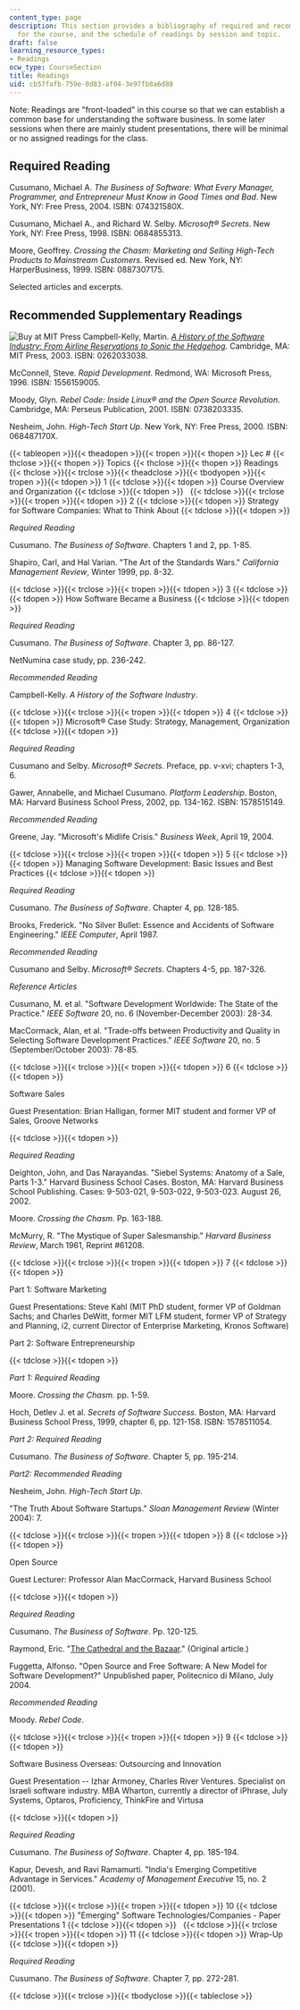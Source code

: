 ```yaml
---
content_type: page
description: This section provides a bibliography of required and recommended readings
  for the course, and the schedule of readings by session and topic.
draft: false
learning_resource_types:
- Readings
ocw_type: CourseSection
title: Readings
uid: cb57fafb-759e-0d83-af04-3e97fb8a6d88
---
```

Note: Readings are "front-loaded" in this course so that we can establish a common base for understanding the software business. In some later sessions when there are mainly student presentations, there will be minimal or no assigned readings for the class.

## Required Reading

Cusumano, Michael A. *The Business of Software: What Every Manager, Programmer, and Entrepreneur Must Know in Good Times and Bad*. New York, NY: Free Press, 2004. ISBN: 074321580X.

Cusumano, Michael A., and Richard W. Selby. *Microsoft® Secrets*. New York, NY: Free Press, 1998. ISBN: 0684855313.

Moore, Geoffrey. *Crossing the Chasm: Marketing and Selling High-Tech Products to Mainstream Customers*. Revised ed. New York, NY: HarperBusiness, 1999. ISBN: 0887307175.

Selected articles and excerpts.

## Recommended Supplementary Readings

![Buy at MIT Press](/images/mp_logo.gif) Campbell-Kelly, Martin. [*A History of the Software Industry: From Airline Reservations to Sonic the Hedgehog*](https://mitpress.mit.edu/books/airline-reservations-sonic-hedgehog). Cambridge, MA: MIT Press, 2003. ISBN: 0262033038.

McConnell, Steve. *Rapid Development*. Redmond, WA: Microsoft Press, 1996. ISBN: 1556159005.

Moody, Glyn. *Rebel Code: Inside Linux® and the Open Source Revolution*. Cambridge, MA: Perseus Publication, 2001. ISBN: 0738203335.

Nesheim, John. *High-Tech Start Up*. New York, NY: Free Press, 2000. ISBN: 068487170X.

{{< tableopen >}}{{< theadopen >}}{{< tropen >}}{{< thopen >}}
Lec #
{{< thclose >}}{{< thopen >}}
Topics
{{< thclose >}}{{< thopen >}}
Readings
{{< thclose >}}{{< trclose >}}{{< theadclose >}}{{< tbodyopen >}}{{< tropen >}}{{< tdopen >}}
1
{{< tdclose >}}{{< tdopen >}}
Course Overview and Organization
{{< tdclose >}}{{< tdopen >}}
 
{{< tdclose >}}{{< trclose >}}{{< tropen >}}{{< tdopen >}}
2
{{< tdclose >}}{{< tdopen >}}
Strategy for Software Companies: What to Think About
{{< tdclose >}}{{< tdopen >}}

*Required Reading*

Cusumano. *The Business of Software*. Chapters 1 and 2, pp. 1-85.

Shapiro, Carl, and Hal Varian. "The Art of the Standards Wars." *California Management Review*, Winter 1999, pp. 8-32.

{{< tdclose >}}{{< trclose >}}{{< tropen >}}{{< tdopen >}}
3
{{< tdclose >}}{{< tdopen >}}
How Software Became a Business
{{< tdclose >}}{{< tdopen >}}

*Required Reading*

Cusumano. *The Business of Software*. Chapter 3, pp. 86-127.

NetNumina case study, pp. 236-242.

*Recommended Reading*

Campbell-Kelly. *A History of the Software Industry*.

{{< tdclose >}}{{< trclose >}}{{< tropen >}}{{< tdopen >}}
4
{{< tdclose >}}{{< tdopen >}}
Microsoft® Case Study: Strategy, Management, Organization
{{< tdclose >}}{{< tdopen >}}

*Required Reading*

Cusumano and Selby. *Microsoft® Secrets*. Preface, pp. v-xvi; chapters 1-3, 6.

Gawer, Annabelle, and Michael Cusumano. *Platform Leadership*. Boston, MA: Harvard Business School Press, 2002, pp. 134-162. ISBN: 1578515149.

*Recommended Reading*

Greene, Jay. "Microsoft's Midlife Crisis." *Business Week*, April 19, 2004.

{{< tdclose >}}{{< trclose >}}{{< tropen >}}{{< tdopen >}}
5
{{< tdclose >}}{{< tdopen >}}
Managing Software Development: Basic Issues and Best Practices
{{< tdclose >}}{{< tdopen >}}

*Required Reading*

Cusumano. *The Business of Software*. Chapter 4, pp. 128-185.

Brooks, Frederick. "No Silver Bullet: Essence and Accidents of Software Engineering." *IEEE Computer*, April 1987.

*Recommended Reading*

Cusumano and Selby. *Microsoft® Secrets*. Chapters 4-5, pp. 187-326.

*Reference Articles*

Cusumano, M. et al. "Software Development Worldwide: The State of the Practice." *IEEE Software* 20, no. 6 (November-December 2003): 28-34.

MacCormack, Alan, et al. "Trade-offs between Productivity and Quality in Selecting Software Development Practices." *IEEE Software* 20, no. 5 (September/October 2003): 78-85.

{{< tdclose >}}{{< trclose >}}{{< tropen >}}{{< tdopen >}}
6
{{< tdclose >}}{{< tdopen >}}

Software Sales

Guest Presentation: Brian Halligan, former MIT student and former VP of Sales, Groove Networks

{{< tdclose >}}{{< tdopen >}}

*Required Reading*

Deighton, John, and Das Narayandas. "Siebel Systems: Anatomy of a Sale, Parts 1-3." Harvard Business School Cases. Boston, MA: Harvard Business School Publishing. Cases: 9-503-021, 9-503-022, 9-503-023. August 26, 2002.

Moore. *Crossing the Chasm*. Pp. 163-188.

McMurry, R. "The Mystique of Super Salesmanship." *Harvard Business Review*, March 1961, Reprint #61208.

{{< tdclose >}}{{< trclose >}}{{< tropen >}}{{< tdopen >}}
7
{{< tdclose >}}{{< tdopen >}}

Part 1: Software Marketing

Guest Presentations: Steve Kahl (MIT PhD student, former VP of Goldman Sachs; and Charles DeWitt, former MIT LFM student, former VP of Strategy and Planning, i2, current Director of Enterprise Marketing, Kronos Software)

Part 2: Software Entrepreneurship

{{< tdclose >}}{{< tdopen >}}

*Part 1: Required Reading*

Moore. *Crossing the Chasm*. pp. 1-59.

Hoch, Detlev J. et al. *Secrets of Software Success*. Boston, MA: Harvard Business School Press, 1999, chapter 6, pp. 121-158. ISBN: 1578511054.

*Part 2: Required Reading*

Cusumano. *The Business of Software*. Chapter 5, pp. 195-214.

*Part2: Recommended Reading*

Nesheim, John. *High-Tech Start Up*.

"The Truth About Software Startups." *Sloan Management Review* (Winter 2004): 7.

{{< tdclose >}}{{< trclose >}}{{< tropen >}}{{< tdopen >}}
8
{{< tdclose >}}{{< tdopen >}}

Open Source

Guest Lecturer: Professor Alan MacCormack, Harvard Business School

{{< tdclose >}}{{< tdopen >}}

*Required Reading*

Cusumano. *The Business of Software*. Pp. 120-125.

Raymond, Eric. "[The Cathedral and the Bazaar](http://www.catb.org/~esr/writings/cathedral-bazaar/cathedral-bazaar/index.html)." (Original article.)

Fuggetta, Alfonso. "Open Source and Free Software: A New Model for Software Development?" Unpublished paper, Politecnico di Milano, July 2004.

*Recommended Reading*

Moody. *Rebel Code*.

{{< tdclose >}}{{< trclose >}}{{< tropen >}}{{< tdopen >}}
9
{{< tdclose >}}{{< tdopen >}}

Software Business Overseas: Outsourcing and Innovation

Guest Presentation -- Izhar Armoney, Charles River Ventures. Specialist on Israeli software industry. MBA Wharton, currently a director of iPhrase, July Systems, Optaros, Proficiency, ThinkFire and Virtusa

{{< tdclose >}}{{< tdopen >}}

*Required Reading*

Cusumano. *The Business of Software*. Chapter 4, pp. 185-194.

Kapur, Devesh, and Ravi Ramamurti. "India's Emerging Competitive Advantage in Services." *Academy of Management Executive* 15, no. 2 (2001).

{{< tdclose >}}{{< trclose >}}{{< tropen >}}{{< tdopen >}}
10
{{< tdclose >}}{{< tdopen >}}
"Emerging" Software Technologies/Companies - Paper Presentations 1
{{< tdclose >}}{{< tdopen >}}
 
{{< tdclose >}}{{< trclose >}}{{< tropen >}}{{< tdopen >}}
11
{{< tdclose >}}{{< tdopen >}}
Wrap-Up
{{< tdclose >}}{{< tdopen >}}

*Required Reading*

Cusumano. *The Business of Software*. Chapter 7, pp. 272-281.

{{< tdclose >}}{{< trclose >}}{{< tbodyclose >}}{{< tableclose >}}